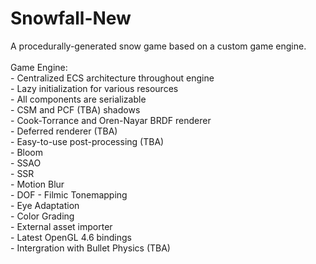 # Snowfall-New
A procedurally-generated snow game based on a custom game engine. <br/>
<br/>
Game Engine:<br/>
    - Centralized ECS architecture throughout engine <br/>
    - Lazy initialization for various resources <br/>
    - All components are serializable <br/>
    - CSM and PCF (TBA) shadows <br/>
    - Cook-Torrance and Oren-Nayar BRDF renderer <br/>
    - Deferred renderer (TBA) <br/>
    - Easy-to-use post-processing (TBA) <br/>
        - Bloom <br/>
        - SSAO <br/>
        - SSR <br/>
        - Motion Blur <br/>
        - DOF
        - Filmic Tonemapping <br/>
        - Eye Adaptation <br/>
        - Color Grading <br/>
    - External asset importer <br/>
    - Latest OpenGL 4.6 bindings <br/>
    - Intergration with Bullet Physics (TBA) <br/>
